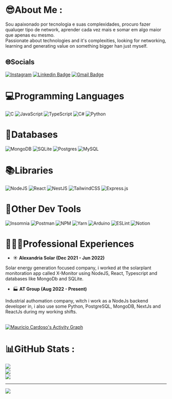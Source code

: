 # 😎About Me :
Sou apaixonado por tecnologia e suas complexidades, procuro fazer qualuqer tipo de network, aprender cada vez mais e somar em algo maior que apenas eu mesmo. <br/>
Passionate about technologies and it's complexities, looking for networking, learning and generating value on something bigger han just myself.

## 🌐Socials
[![Instagram](https://img.shields.io/badge/Instagram-6633cc?style=flat-square&logo=Instagram&logoColor=white)](https://instagram.com/maucaardoso) [![Linkedin Badge](https://img.shields.io/badge/-Mauricio%20Cardoso-6633cc?style=flat-square&logo=Linkedin&logoColor=white&link=https://www.linkedin.com/in/maucardooso/)](https://www.linkedin.com/in/maucardooso/) 
[![Gmail Badge](https://img.shields.io/badge/-mauricio.cds00@gmail.com-6633cc?style=flat-square&logo=Gmail&logoColor=white&link=mailto:mauricio.cds00@gmail.com)](mailto:mauricio.cds00@gmail.com)

# 💻Programming Languages
![C](https://img.shields.io/badge/c-%2300599C.svg?style=for-the-badge&logo=c&logoColor=white) ![JavaScript](https://img.shields.io/badge/javascript-%23323330.svg?style=for-the-badge&logo=javascript&logoColor=%23F7DF1E) ![TypeScript](https://img.shields.io/badge/typescript-%23007ACC.svg?style=for-the-badge&logo=typescript&logoColor=white) ![C#](https://img.shields.io/badge/csharp-%2300599C.svg?style=for-the-badge&logo=csharp&logoColor=white) ![Python](https://img.shields.io/badge/python-%23316192.svg?style=for-the-badge&logo=python&logoColor=white)

# 💾Databases
![MongoDB](https://img.shields.io/badge/MongoDB-%234ea94b.svg?style=for-the-badge&logo=mongodb&logoColor=white) ![SQLite](https://img.shields.io/badge/sqlite-%2307405e.svg?style=for-the-badge&logo=sqlite&logoColor=white) ![Postgres](https://img.shields.io/badge/postgres-%23316192.svg?style=for-the-badge&logo=postgresql&logoColor=white) ![MySQL](https://img.shields.io/badge/mysql-%2300599C.svg?style=for-the-badge&logo=mysql&logoColor=white)

# 📚Libraries 
![NodeJS](https://img.shields.io/badge/node.js-6DA55F?style=for-the-badge&logo=node.js&logoColor=white) ![React](https://img.shields.io/badge/react-%2320232a.svg?style=for-the-badge&logo=react&logoColor=%2361DAFB) ![NestJS](https://img.shields.io/badge/nestjs-%2320232a.svg?style=for-the-badge&logo=nestjs&logoColor=white) ![TailwindCSS](https://img.shields.io/badge/tailwindcss-%2338B2AC.svg?style=for-the-badge&logo=tailwind-css&logoColor=white) ![Express.js](https://img.shields.io/badge/express.js-%23404d59.svg?style=for-the-badge&logo=express&logoColor=%2361DAFB)

# 🔧Other Dev Tools
![Insomnia](https://img.shields.io/badge/Insomnia-black?style=for-the-badge&logo=insomnia&logoColor=5849BE) ![Postman](https://img.shields.io/badge/Postman-FF6C37?style=for-the-badge&logo=postman&logoColor=white) ![NPM](https://img.shields.io/badge/NPM-%23000000.svg?style=for-the-badge&logo=npm&logoColor=white) ![Yarn](https://img.shields.io/badge/yarn-%232C8EBB.svg?style=for-the-badge&logo=yarn&logoColor=white) ![Arduino](https://img.shields.io/badge/-Arduino-00979D?style=for-the-badge&logo=Arduino&logoColor=white) ![ESLint](https://img.shields.io/badge/ESLint-4B3263?style=for-the-badge&logo=eslint&logoColor=white) ![Notion](https://img.shields.io/badge/Notion-%23000000.svg?style=for-the-badge&logo=notion&logoColor=white) 

# 👨🏽‍💻Professional Experiences
- ☀️ **Alexandria Solar (Dec 2021 - Jun 2022)**

Solar energy generation focused company, i worked at the solarplant monitoration app called X-Monitor using NodeJS, React, Typescript and databases like MongoDb and SQLite.

- 🏭 **AT Group (Aug 2022 - Present)**

Industrial authomation company, witch i work as a NodeJs backend developer in, i also use some Python, PostgreSQL, MongoDB, NextJs and ReactJs during my working shifts.

<br />
<a href="https://github.com/SubhamRaoniar28/github-readme-activity-graph"><img alt="Mauricio Cardoso's Activity Graph" src="https://activity-graph.herokuapp.com/graph?username=mauFade&bg_color=0D1117&color=5BCDEC&line=5BCDEC&point=FFFFFF&hide_border=true" /></a>

# 📊GitHub Stats :
![](https://github-readme-stats.vercel.app/api?username=mauFade&theme=tokyonight&hide_border=false&include_all_commits=false&count_private=false)<br/>
![](https://github-readme-streak-stats.herokuapp.com/?user=mauFade&theme=tokyonight&hide_border=false)<br/>
![](https://github-readme-stats.vercel.app/api/top-langs/?username=mauFade&theme=tokyonight&hide_border=false&include_all_commits=false&count_private=false&layout=compact)

---
[![](https://visitcount.itsvg.in/api?id=mauFade&icon=6&color=0)](https://visitcount.itsvg.in)

